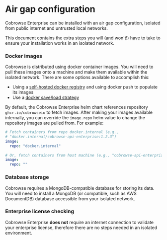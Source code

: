 # Air gap configuration

Cobrowse Enterprise can be installed with an air gap configuration, isolated from public internet and untrusted local networks.

This document contains the extra steps you will (and won't!) have to take to ensure your installation works in an isolated network.

### Docker images

Cobrowse is distributed using docker container images. You will need to pull these images onto a machine and make them available within the isolated network. There are some options available to accomplish this:

* Using a [self-hosted docker registry](https://docs.docker.com/registry/deploying/) and using docker push to populate its images
* Use a [docker save/load strategy](https://stackoverflow.com/questions/23935141/how-to-copy-docker-images-from-one-host-to-another-without-using-a-repository)

By default, the Cobrowse Enterprise helm chart references repository `ghcr.io/cobrowseio` to fetch images. After making your images available internally, you can override the `image.repo` helm value to change the repository images are pulled from. For example:

```yaml
# Fetch containers from repo docker.internal (e.g., 
# "docker.internal/cobrowse-api-enterprise:1.2.3")
image:
  repo: "docker.internal"
  
# Or, fetch containers from host machine (e.g., "cobrowse-api-enterprise:1.2.3")
image:
  repo: ""
```

### Database storage

Cobrowse requires a MongoDB-compatible database for storing its data. You will need to install a MongoDB (or compatible, such as AWS DocumentDB) database accessible from your isolated network.

### Enterprise license checking

Cobrowse Enterprise **does not** require an internet connection to validate your enterprise license, therefore there are no steps needed in an isolated environment.

